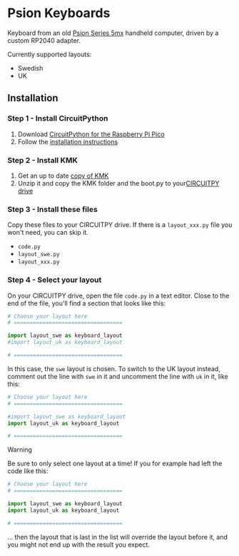 # Psion Keyboards

Keyboard from an old [Psion Series 5mx](https://en.wikipedia.org/wiki/Psion_Series_5) handheld computer, driven by a custom RP2040 adapter.

Currently supported layouts:

- Swedish
- UK

## Installation

### Step 1 - Install CircuitPython

1. Download [CircuitPython for the Raspberry Pi Pico](https://circuitpython.org/board/raspberry_pi_pico/)
1. Follow the [installation instructions](https://learn.adafruit.com/getting-started-with-raspberry-pi-pico-circuitpython/circuitpython)


### Step 2 - Install KMK

1. Get an up to date [copy of KMK](https://github.com/KMKfw/kmk_firmware/archive/refs/heads/main.zip)
1. Unzip it and copy the KMK folder and the boot.py to your[CIRCUITPY drive](https://learn.adafruit.com/welcome-to-circuitpython/the-circuitpy-drive)


### Step 3 - Install these files

Copy these files to your CIRCUITPY drive. If there is a `layout_xxx.py` file you won't need, you can skip it.

- `code.py`
- `layout_swe.py`
- `layout_xxx.py`

### Step 4 - Select your layout

On your CIRCUITPY drive, open the file `code.py` in a text editor. Close to the end of the file, you'll find a section that looks like this:

```python
# Choose your layout here
# ==================================

import layout_swe as keyboard_layout
#import layout_uk as keyboard_layout

# ==================================
```

In this case, the `swe` layout is chosen. To switch to the UK layout instead, comment out the line with `swe` in it and uncomment the line with `uk` in it, like this:

```python
# Choose your layout here
# ==================================

#import layout_swe as keyboard_layout
import layout_uk as keyboard_layout

# ==================================
```

> [!WARNING]
> Be sure to only select one layout at a time!
> If you for example had left the code like this:
>
> ```python
> # Choose your layout here
> # ==================================
> 
> import layout_swe as keyboard_layout
> import layout_uk as keyboard_layout
> 
> # ==================================
> ```
> ... then the layout that is last in the list will override the layout before it, and you might not end up with the result you expect.
